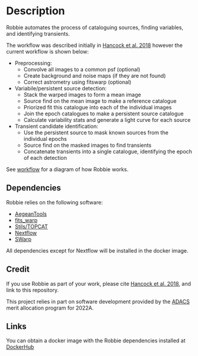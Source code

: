 # Description

Robbie automates the process of cataloguing sources, finding variables, and identifying transients.

The workflow was described initially in [Hancock et al. 2018](https://ui.adsabs.harvard.edu/abs/2019A%26C....27...23H/abstract) however the current workflow is shown below:
- Preprocessing:
  - Convolve all images to a common psf (optional)
  - Create background and noise maps (if they are not found)
  - Correct astrometry using fitswarp (optional)
- Variabile/persistent source detection:
  - Stack the warped images to form a mean image
  - Source find on the mean image to make a reference catalogue
  - Priorized fit this catalogue into each of the individual images
  - Join the epoch catalogues to make a persistent source catalogue
  - Calculate variability stats and generate a light curve for each source
- Transient candidate identification:
  - Use the persistent source to mask known sources from the individual epochs
  - Source find on the masked images to find transients
  - Concatenate transients into a single catalogue, identifying the epoch of each detection

See [workflow](workflow) for a diagram of how Robbie works.

## Dependencies
Robbie relies on the following software:
- [AegeanTools](https://github.com/PaulHancock/Aegean)
- [fits_warp](https://github.com/nhurleywalker/fits_warp)
- [Stils/TOPCAT](http://www.star.bris.ac.uk/~mbt/topcat/)
- [Nextflow](https://www.nextflow.io/)
- [SWarp](https://www.astromatic.net/software/swarp/)

All dependencies except for Nextflow will be installed in the docker image.

## Credit
If you use Robbie as part of your work, please cite [Hancock et al. 2018](http://adsabs.harvard.edu/abs/2019A%26C....27...23H), and link to this repository.

This project relies in part on software development provided by the [ADACS](https://adacs.org.au) merit allocation program for 2022A.

## Links
You can obtain a docker image with the Robbie dependencies installed at [DockerHub](https://hub.docker.com/r/paulhancock/robbie-next/)
